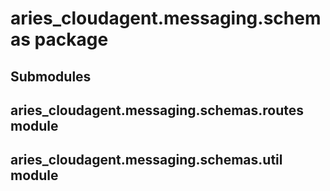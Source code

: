 # aries_cloudagent.messaging.schemas package

## Submodules

## aries_cloudagent.messaging.schemas.routes module

## aries_cloudagent.messaging.schemas.util module
